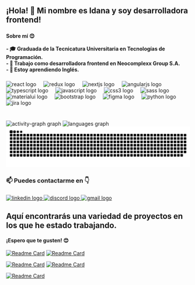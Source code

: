 <h2 align="left">¡Hola! 👋  Mi nombre es Idana y soy desarrolladora frontend!</h2>

###

<h4 align="left">Sobre mí 😊<br><br>- 🎓 Graduada de la Tecnicatura Universitaria en Tecnologías de Programación.<br>- 💼 Trabajo como desarrolladora frontend en Neocomplexx Group S.A.<br>- 🌱 Estoy aprendiendo Inglés.</h4>

###

<div align="left">
  <img src="https://skillicons.dev/icons?i=react" height="40" alt="react logo"  />
  <img width="12" />
  <img src="https://skillicons.dev/icons?i=redux" height="40" alt="redux logo"  />
  <img width="12" />
  <img src="https://skillicons.dev/icons?i=nextjs" height="40" alt="nextjs logo"  />
  <img width="12" />
  <img src="https://skillicons.dev/icons?i=angular" height="40" alt="angularjs logo"  />
  <img width="12" />
  <img src="https://skillicons.dev/icons?i=ts" height="40" alt="typescript logo"  />
  <img width="12" />
  <img src="https://skillicons.dev/icons?i=js" height="40" alt="javascript logo"  />
  <img width="12" />
  <img src="https://skillicons.dev/icons?i=css" height="40" alt="css3 logo"  />
  <img width="12" />
  <img src="https://skillicons.dev/icons?i=sass" height="40" alt="sass logo"  />
  <img width="12" />
  <img src="https://cdn.simpleicons.org/mui/007FFF" height="40" alt="materialui logo"  />
  <img width="12" />
  <img src="https://cdn.jsdelivr.net/gh/devicons/devicon/icons/bootstrap/bootstrap-original.svg" height="40" alt="bootstrap logo"  />
  <img width="12" />
  <img src="https://skillicons.dev/icons?i=figma" height="40" alt="figma logo"  />
  <img width="12" />
  <img src="https://skillicons.dev/icons?i=py" height="40" alt="python logo"  />
  <img width="12" />
  <img src="https://cdn.simpleicons.org/jira/0052CC" height="40" alt="jira logo"  />
</div>

###
<br clear="both">

<div align="left">
  <img src="https://github-readme-activity-graph.vercel.app/graph?username=idanawagner&radius=16&theme=redical&area=true&order=5" height="215" alt="activity-graph graph"  />
  <img src="https://github-readme-stats.vercel.app/api/top-langs?username=idanawagner&locale=en&hide_title=false&layout=compact&card_width=320&langs_count=6&theme=nightowl&hide_border=false&order=2" height="157" alt="languages graph"  />
</div>
<img src="https://raw.githubusercontent.com/idanawagner/idanawagner/output/snake.svg" alt="Snake animation" />


###

<h3 align="left">📫 Puedes contactarme en 👇</h3>

###

<div align="left">
  <a href="https://www.linkedin.com/in/idanawagnercabrera/" target="_blank">
    <img src="https://img.shields.io/static/v1?message=LinkedIn&logo=linkedin&label=&color=0077B5&logoColor=white&labelColor=&style=for-the-badge" height="30" alt="linkedin logo"  />
  </a>
  <a href="http://discordapp.com/users/950789403184345128" target="_blank">
    <img src="https://img.shields.io/static/v1?message=Discord&logo=discord&label=&color=7289DA&logoColor=white&labelColor=&style=for-the-badge" height="30" alt="discord logo"  />
  </a>
  <a href="idanawagner@gmail.com" target="_blank">
    <img src="https://img.shields.io/static/v1?message=Gmail&logo=gmail&label=&color=D14836&logoColor=white&labelColor=&style=for-the-badge" height="30" alt="gmail logo"  />
  </a>
</div>

###
<h2 align="left">Aquí encontrarás una variedad de proyectos en los que he estado trabajando.</h2>
<h4 align="left">¡Espero que te gusten! 😊</h4>


[![Readme Card](https://github-readme-stats.vercel.app/api/pin/?username=idanawagner&repo=AdministradorPP&theme=nightowl&hide_border=false)](https://github.com/idanawagner/AdministradorPP) 
[![Readme Card](https://github-readme-stats.vercel.app/api/pin/?username=idanawagner&repo=coursesAdministrator&theme=nightowl&hide_border=false)](https://github.com/idanawagner/coursesAdministrator)

[![Readme Card](https://github-readme-stats.vercel.app/api/pin/?username=idanawagner&repo=rebelStickers&theme=nightowl&hide_border=false)](https://github.com/idanawagner/rebelStickers)
[![Readme Card](https://github-readme-stats.vercel.app/api/pin/?username=idanawagner&repo=babyBom&theme=nightowl&hide_border=false)](https://github.com/idanawagner/babyBom)

[![Readme Card](https://github-readme-stats.vercel.app/api/pin/?username=idanawagner&repo=proyectoInformatico-grupo17&theme=nightowl&hide_border=false)](https://github.com/idanawagner/proyectoInformatico-grupo17) 